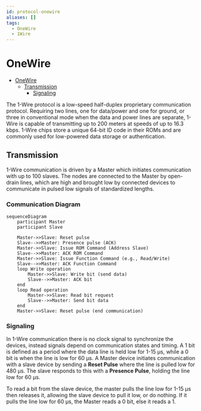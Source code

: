 ```yaml
---
id: protocol-onewire
aliases: []
tags:
  - OneWire
  - 1Wire
---
```


# OneWire

<!--toc:start-->

- [OneWire](#onewire)
  - [Transmission](#transmission)
    - [Signaling](#signaling)
    <!--toc:end-->

The 1-Wire protocol is a low-speed half-duplex proprietary
communication protocol.
Requiring two lines, one for data/power and one for ground,
or three in conventional mode when the data and power lines are separate, 1-Wire
is capable of transmitting up to 200 meters at speeds of up to 16.3 kbps.
1-Wire chips store a unique 64-bit ID code in their ROMs and are commonly used
for low-powered data storage or authentication.

## Transmission

1-Wire communication is driven by a Master which initiates communication with
up to 100 slaves.
The nodes are connected to the Master by open-drain lines, which are high and
brought low by connected devices to communicate in pulsed low signals of
standardized lengths.

### Communication Diagram

```mermaid
sequenceDiagram
    participant Master
    participant Slave

    Master->>Slave: Reset pulse
    Slave-->>Master: Presence pulse (ACK)
    Master->>Slave: Issue ROM Command (Address Slave)
    Slave-->>Master: ACK ROM Command
    Master->>Slave: Issue Function Command (e.g., Read/Write)
    Slave-->>Master: ACK Function Command
    loop Write operation
        Master->>Slave: Write bit (send data)
        Slave-->>Master: ACK bit
    end
    loop Read operation
        Master->>Slave: Read bit request
        Slave-->>Master: Send bit data
    end
    Master->>Slave: Reset pulse (end communication)
```

### Signaling

In 1-Wire communication there is no clock signal to synchronize the devices,
instead signals depend on communication states and timing.
A 1 bit is defined as a period where the data line is held low for 1-15 μs,
while a 0 bit is when the line is low for 60 μs.
A Master device initiates communication with a slave device by sending a
**Reset Pulse** where the line is pulled low for 480 μs.
The slave responds to this with a **Presence Pulse**, holding the line low for
60 μs.

To read a bit from the slave device, the master pulls the line low for 1-15
μs then releases it, allowing the slave device to pull it low, or do nothing.
If it pulls the line low for 60 μs, the Master reads a 0 bit, else it reads a 1.
